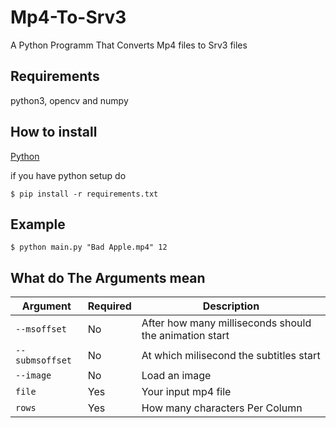 # Mp4-To-Srv3

A Python Programm That Converts Mp4 files to Srv3 files

## Requirements

python3, opencv and numpy

## How to install

[Python](https://www.python.org/downloads/)

if you have python setup do

```shell
$ pip install -r requirements.txt
```

## Example

```shell
$ python main.py "Bad Apple.mp4" 12
```

## What do The Arguments mean

| Argument        | Required | Description                                            |
|-----------------|----------|--------------------------------------------------------|
| `--msoffset`    | No       | After how many milliseconds should the animation start |
| `--submsoffset` | No       | At which milisecond the subtitles start                |
| `--image`       | No       | Load an image                                          |
| `file`          | Yes      | Your input mp4 file                                    |
| `rows`          | Yes      | How many characters Per Column                         |